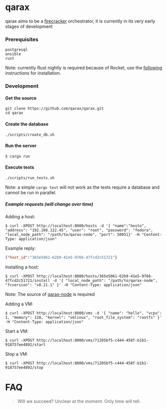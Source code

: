 # qarax
qarax aims to be a [firecracker](https://firecracker-microvm.github.io/) orchestrator, it is currently in its very early stages of development

### Prerequisites
```
postgresql
ansible
rust
```
Note: currently Rust nightly is required because of Rocket, use the [following](https://rocket.rs/v0.4/guide/getting-started/#installing-rust) instructions for installation.

### Development

#### Get the source
```shell
git clone https://github.com/qarax/qarax.git
cd qarax
```

#### Create the database
```shell
./scripts/create_db.sh
```

#### Run the server
```shell
$ cargo run
```

#### Execute tests
```shell
./scripts/run_tests.sh
```
Note: a simple `cargo test` will not work as the tests require a database and cannot be run in parallel.

##### Example requests (will change over time)

Adding a host:
```shell
$ curl -XPOST http://localhost:8000/hosts -d '{ "name":"hosto", "address": "192.168.122.45", "user": "root", "password": "fedora", "local_node_path": "/path/to/qarax-node", "port": 50051}' -H "Content-Type: application/json"
```
Example reply:
```json
{"host_id":"365e5061-62b9-41e5-9766-47fcd2c51721"}
```

Installing a host:
```shell
$ curl -XPOST http://localhost:8000/hosts/365e5061-62b9-41e5-9766-47fcd2c51721/install -d '{ "local_node_path": "/path/to/qarax-node", "fcversion": "v0.21.1" }' -H "Content-Type: application/json"
```

Note: The source of [qarax-node](https://github.com/qarax/qarax-node) is required

Adding a VM:
```shell
$ curl -XPOST http://localhost:8000/vms -d '{ "name": "hello", "vcpu": 1, "memory": 128, "kernel": "vmlinux", "root_file_system": "rootfs" }' -H "Content-Type: application/json"
```

Start a VM:
```shell
$ curl -XPOST http://localhost:8000/vms/71205bf5-c444-458f-b1b1-918757ee4892/start
```

Stop a VM:
```shell
$ curl -XPOST http://localhost:8000/vms/71205bf5-c444-458f-b1b1-918757ee4892/stop
```

# FAQ
> Will we succeed?
Unclear at the moment. Only time will tell.

